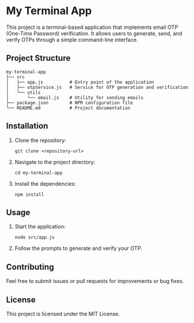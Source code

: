 # My Terminal App

This project is a terminal-based application that implements email OTP (One-Time Password) verification. It allows users to generate, send, and verify OTPs through a simple command-line interface.

## Project Structure

```
my-terminal-app
├── src
│   ├── app.js          # Entry point of the application
│   ├── otpService.js   # Service for OTP generation and verification
│   └── utils
│       └── email.js    # Utility for sending emails
├── package.json        # NPM configuration file
└── README.md           # Project documentation
```

## Installation

1. Clone the repository:
   ```
   git clone <repository-url>
   ```
2. Navigate to the project directory:
   ```
   cd my-terminal-app
   ```
3. Install the dependencies:
   ```
   npm install
   ```

## Usage

1. Start the application:
   ```
   node src/app.js
   ```
2. Follow the prompts to generate and verify your OTP.

## Contributing

Feel free to submit issues or pull requests for improvements or bug fixes. 

## License

This project is licensed under the MIT License.